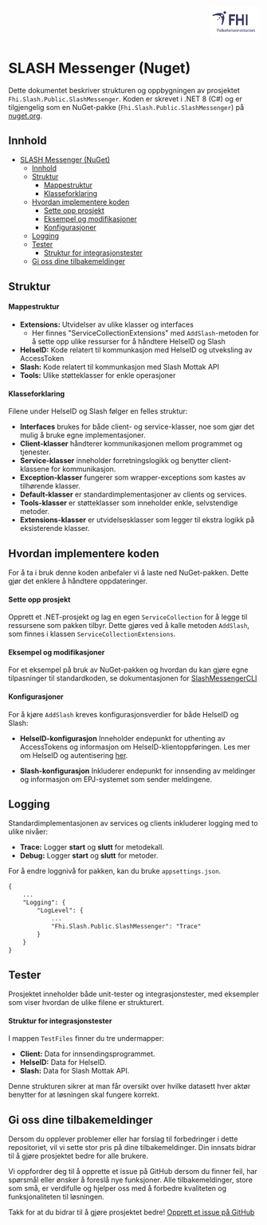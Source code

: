 <!--
  To generate a PDF from this markdown file, use the extension "Markdown PDF" in Visual Studio Code.
  You may change the header and footer template in the settings of the extension.

  Current settings (Add these to settings.json directly):
  "markdown-pdf.headerTemplate": "<div></div>",
  "markdown-pdf.footerTemplate": "<div style=\"font-size: 9px; margin-left: auto; margin-right: 1cm; \"><span class='pageNumber'></span> / <span class='totalPages'></span></div>",
-->

<p align="right">
    <img src="../../docs/images/fhi-logo.svg" alt="FHI Logo" width="100" style=""/>
</p>

# SLASH Messenger (Nuget)

Dette dokumentet beskriver strukturen og oppbygningen av prosjektet `Fhi.Slash.Public.SlashMessenger`.
Koden er skrevet i .NET 8 (C#) og er tilgjengelig som en NuGet-pakke (`Fhi.Slash.Public.SlashMessenger`) på [nuget.org](https://www.nuget.org/packages/Fhi.Slash.Public.SlashMessenger).


## Innhold
- [SLASH Messenger (NuGet)](#slash-messenger-nuget)
  - [Innhold](#innhold)
  - [Struktur](#struktur)
      - [Mappestruktur](#mappestruktur)
      - [Klasseforklaring](#klasseforklaring)
  - [Hvordan implementere koden](#hvordan-implementere-koden)
      - [Sette opp prosjekt](#sette-opp-prosjekt)
      - [Eksempel og modifikasjoner](#eksempel-og-modifikasjoner)
      - [Konfigurasjoner](#konfigurasjoner)
  - [Logging](#logging)
  - [Tester](#tester)
      - [Struktur for integrasjonstester](#struktur-for-integrasjonstester)
  - [Gi oss dine tilbakemeldinger](#gi-oss-dine-tilbakemeldinger)

<div style="page-break-after: always"></div>

## Struktur
#### Mappestruktur
- **Extensions:** Utvidelser av ulike klasser og interfaces
  - Her finnes "ServiceCollectionExtensions" med `AddSlash`-metoden for å sette opp ulike ressurser for å håndtere HelseID og Slash
- **HelseID:** Kode relatert til kommunkasjon med HelseID og utveksling av AccessToken
- **Slash:** Kode relatert til kommunkasjon med Slash Mottak API
- **Tools:** Ulike støtteklasser for enkle operasjoner

#### Klasseforklaring
Filene under HelseID og Slash følger en felles struktur:

- **Interfaces** brukes for både client- og service-klasser, noe som gjør det mulig å bruke egne implementasjoner.
- **Client-klasser** håndterer kommunikasjonen mellom programmet og tjenester.
- **Service-klasser** inneholder forretningslogikk og benytter client-klassene for kommunikasjon.
- **Exception-klasser** fungerer som wrapper-exceptions som kastes av tilhørende klasser.
- **Default-klasser** er standardimplementasjoner av clients og services.
- **Tools-klasser** er støtteklasser som inneholder enkle, selvstendige metoder.
- **Extensions-klasser** er utvidelsesklasser som legger til ekstra logikk på eksisterende klasser.

## Hvordan implementere koden
For å ta i bruk denne koden anbefaler vi å laste ned NuGet-pakken. Dette gjør det enklere å håndtere oppdateringer.

#### Sette opp prosjekt
Opprett et .NET-prosjekt og lag en egen `ServiceCollection` for å legge til ressursene som pakken tilbyr. Dette gjøres ved å kalle metoden `AddSlash`, som finnes i klassen `ServiceCollectionExtensions`.

#### Eksempel og modifikasjoner
For et eksempel på bruk av NuGet-pakken og hvordan du kan gjøre egne tilpasninger til standardkoden, se dokumentasjonen for [SlashMessengerCLI](https://github.com/folkehelseinstituttet/Fhi.Slash.Mottak/tree/public-github/src/Slash.Public.APIMessengerCLI/README.md)

#### Konfigurasjoner
For å kjøre `AddSlash` kreves konfigurasjonsverdier for både HelseID og Slash:

- **HelseID-konfigurasjon**
Inneholder endepunkt for uthenting av AccessTokens og informasjon om HelseID-klientoppføringen.
Les mer om HelseID og autentisering [her](https://github.com/folkehelseinstituttet/Fhi.Slash.Mottak/blob/public-github/README.md#autentisering).

- **Slash-konfigurasjon**
Inkluderer endepunkt for innsending av meldinger og informasjon om EPJ-systemet som sender meldingene.

## Logging
Standardimplementasjonen av services og clients inkluderer logging med to ulike nivåer:
 - **Trace:** Logger **start** og **slutt** for metodekall.
 - **Debug:** Logger **start** og **slutt** for metoder.

For å endre loggnivå for pakken, kan du bruke `appsettings.json`.
```
{
    ...
    "Logging": {
        "LogLevel": {
            ...
            "Fhi.Slash.Public.SlashMessenger": "Trace"
        }
    }
}
```

## Tester
Prosjektet inneholder både unit-tester og integrasjonstester, med eksempler som viser hvordan de ulike filene er strukturert.

#### Struktur for integrasjonstester
I mappen `TestFiles` finner du tre undermapper:
 - **Client:** Data for innsendingsprogrammet.
 - **HelseID:** Data for HelseID.
 - **Slash:**  Data for Slash Mottak API.

Denne strukturen sikrer at man får oversikt over hvilke datasett hver aktør benytter for at løsningen skal fungere korrekt.

<div style="page-break-after: always"></div>

## Gi oss dine tilbakemeldinger
Dersom du opplever problemer eller har forslag til forbedringer i dette repositoriet, vil vi sette stor pris på dine tilbakemeldinger. Din innsats bidrar til å gjøre prosjektet bedre for alle brukere.

Vi oppfordrer deg til å opprette et issue på GitHub dersom du finner feil, har spørsmål eller ønsker å foreslå nye funksjoner. Alle tilbakemeldinger, store som små, er verdifulle og hjelper oss med å forbedre kvaliteten og funksjonaliteten til løsningen.

Takk for at du bidrar til å gjøre prosjektet bedre!
[Opprett et issue på GitHub](https://github.com/folkehelseinstituttet/Fhi.Slash.Mottak/issues)